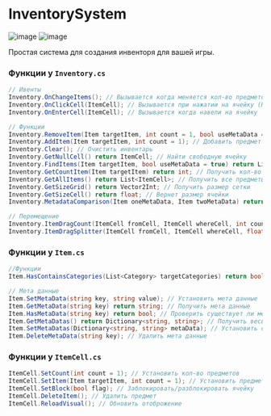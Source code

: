 # InventorySystem

![image](https://user-images.githubusercontent.com/56786730/187758444-6f0c7736-c393-4ccb-9397-f9c31c63ac03.png)
![image](https://user-images.githubusercontent.com/56786730/187760489-8e145e0a-e4ff-445c-bfa6-6dc2d7bd2618.png)

Простая система для создания инвенторя для вашей игры.

### Функции у `Inventory.cs`

```C#
// Ивенты
Inventory.OnChangeItems(); // Вызывается когда меняется кол-во предметов
Inventory.OnClickCell(ItemCell); // Вызывается при нажатии на ячейку (Не вызывается когда происходит Drag)
Inventory.OnEnterCell(ItemCell); // Вызывается когда навели на ячейку

// Функции 
Inventory.RemoveItem(Item targetItem, int count = 1, bool useMetaData = true) return bool; // Удалить предмет
Inventory.AddItem(Item targetItem, int count = 1); // Добавить предмет в инвентарь
Inventory.Clear(); // Очистить инвентарь
Inventory.GetNullCell() return ItemCell; // Найти свободную ячейку
Inventory.FindItems(Item targetItem, bool useMetaData = true) return List<ItemCell>; // Найти определенный предмет
Inventory.GetCountItem(Item targetItem) return int; // Получить кол-во определенных предметов
Inventory.GetAllItems() return List<ItemCell>; // Получить все предметы которые лежат в инвенторе
Inventory.GetSizeGrid() return Vector2Int; // Получить размер сетки
Inventory.GetSizeCell() return float; // Вернет размер ячейки
Inventory.MetadataComparison(Item oneMetaData, Item twoMetaData) return bool; // Проверка на совместимость мета данных

// Перемещение
Inventory.ItemDragCount(ItemCell fromCell, ItemCell whereCell, int count = 1); // Перемещает определенное кол-во предметов за раз
Inventory.ItemDragSplitter(ItemCell fromCell, ItemCell whereCell, float splitter = 1); // Перемещает разделенный предмет
```

### Функции у `Item.cs`
```C#
//Функции
Item.HasContainsCategories(List<Category> targetCategories) return bool; // Проверить содержание категории в предмете

// Мета данные
Item.SetMetaData(string key, string value); // Установить мета данные
Item.GetMetaData(string key) return string; // Получить мета данные
Item.HasMetaData(string key) return bool; // Проверить существует ли мета данная под данным ключем
Item.GetMetaDatas() return Dictionary<string, string>; // Получить весь список мета данных предмета
Item.SetMetaDatas(Dictionary<string, string> metaData); // Установить список мета данных
Item.DeleteMetaData(string key); // Удалить мета данные
```

### Функции у `ItemCell.cs`

```C#
ItemCell.SetCount(int count = 1); // Установить кол-во предметов
ItemCell.SetItem(Item targetItem, int count = 1); // Установить предмет и кол-во
ItemCell.SetBlock(bool flag); // Заблокировать/разблокировать ячейку
ItemCell.DeleteItem(); // Удалить предмет
ItemCell.ReloadVisual(); // Обновить отоброжение
```

